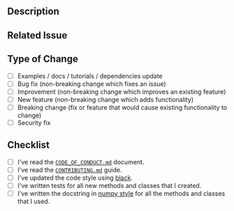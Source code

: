 ## Description

<!-- Add a more detailed description of the changes if needed. -->

## Related Issue

<!-- If your PR refers to a related issue, link it here. -->

## Type of Change

<!-- Mark with an `x` all the checkboxes that apply (like `[x]`) -->

- [ ] Examples / docs / tutorials / dependencies update
- [ ] Bug fix (non-breaking change which fixes an issue)
- [ ] Improvement (non-breaking change which improves an existing feature)
- [ ] New feature (non-breaking change which adds functionality)
- [ ] Breaking change (fix or feature that would cause existing functionality to change)
- [ ] Security fix

## Checklist

<!-- Mark with an `x` all the checkboxes that apply (like `[x]`) -->

- [ ] I've read the [`CODE_OF_CONDUCT.md`](https://github.com/lgrcia/pythonpackage/blob/master/CODE_OF_CONDUCT.md) document.
- [ ] I've read the [`CONTRIBUTING.md`](https://github.com/lgrcia/pythonpackage/blob/master/CONTRIBUTING.md) guide.
- [ ] I've updated the code style using [black](https://black.readthedocs.io/en/stable/).
- [ ] I've written tests for all new methods and classes that I created.
- [ ] I've written the docstring in [numpy style](https://numpydoc.readthedocs.io/en/latest/format.html#documenting-classes) for all the methods and classes that I used.
